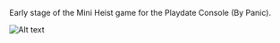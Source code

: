 Early stage of the Mini Heist game for the Playdate Console (By Panic).

![Alt text]([image-url](https://github.com/azmawee/mini-heist/blob/main/Screenshot.jpg))
